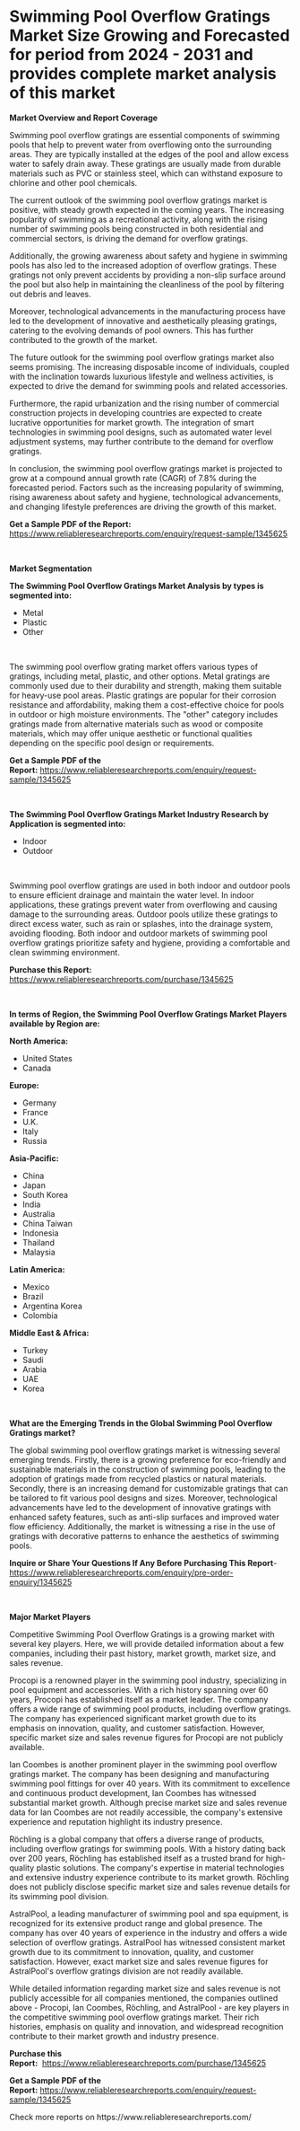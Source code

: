 <p><h1>Swimming Pool Overflow Gratings Market Size Growing and Forecasted for period from 2024 - 2031 and provides complete market analysis of this market</h1></p><p><strong>Market Overview and Report Coverage</strong></p>
<p><p>Swimming pool overflow gratings are essential components of swimming pools that help to prevent water from overflowing onto the surrounding areas. They are typically installed at the edges of the pool and allow excess water to safely drain away. These gratings are usually made from durable materials such as PVC or stainless steel, which can withstand exposure to chlorine and other pool chemicals.</p><p>The current outlook of the swimming pool overflow gratings market is positive, with steady growth expected in the coming years. The increasing popularity of swimming as a recreational activity, along with the rising number of swimming pools being constructed in both residential and commercial sectors, is driving the demand for overflow gratings.</p><p>Additionally, the growing awareness about safety and hygiene in swimming pools has also led to the increased adoption of overflow gratings. These gratings not only prevent accidents by providing a non-slip surface around the pool but also help in maintaining the cleanliness of the pool by filtering out debris and leaves.</p><p>Moreover, technological advancements in the manufacturing process have led to the development of innovative and aesthetically pleasing gratings, catering to the evolving demands of pool owners. This has further contributed to the growth of the market.</p><p>The future outlook for the swimming pool overflow gratings market also seems promising. The increasing disposable income of individuals, coupled with the inclination towards luxurious lifestyle and wellness activities, is expected to drive the demand for swimming pools and related accessories.</p><p>Furthermore, the rapid urbanization and the rising number of commercial construction projects in developing countries are expected to create lucrative opportunities for market growth. The integration of smart technologies in swimming pool designs, such as automated water level adjustment systems, may further contribute to the demand for overflow gratings.</p><p>In conclusion, the swimming pool overflow gratings market is projected to grow at a compound annual growth rate (CAGR) of 7.8% during the forecasted period. Factors such as the increasing popularity of swimming, rising awareness about safety and hygiene, technological advancements, and changing lifestyle preferences are driving the growth of this market.</p></p>
<p><strong>Get a Sample PDF of the Report:</strong> <a href="https://www.reliableresearchreports.com/enquiry/request-sample/1345625">https://www.reliableresearchreports.com/enquiry/request-sample/1345625</a></p>
<p>&nbsp;</p>
<p><strong>Market Segmentation</strong></p>
<p><strong>The Swimming Pool Overflow Gratings Market Analysis by types is segmented into:</strong></p>
<p><ul><li>Metal</li><li>Plastic</li><li>Other</li></ul></p>
<p>&nbsp;</p>
<p><p>The swimming pool overflow grating market offers various types of gratings, including metal, plastic, and other options. Metal gratings are commonly used due to their durability and strength, making them suitable for heavy-use pool areas. Plastic gratings are popular for their corrosion resistance and affordability, making them a cost-effective choice for pools in outdoor or high moisture environments. The "other" category includes gratings made from alternative materials such as wood or composite materials, which may offer unique aesthetic or functional qualities depending on the specific pool design or requirements.</p></p>
<p><strong>Get a Sample PDF of the Report:</strong>&nbsp;<a href="https://www.reliableresearchreports.com/enquiry/request-sample/1345625">https://www.reliableresearchreports.com/enquiry/request-sample/1345625</a></p>
<p>&nbsp;</p>
<p><strong>The Swimming Pool Overflow Gratings Market Industry Research by Application is segmented into:</strong></p>
<p><ul><li>Indoor</li><li>Outdoor</li></ul></p>
<p>&nbsp;</p>
<p><p>Swimming pool overflow gratings are used in both indoor and outdoor pools to ensure efficient drainage and maintain the water level. In indoor applications, these gratings prevent water from overflowing and causing damage to the surrounding areas. Outdoor pools utilize these gratings to direct excess water, such as rain or splashes, into the drainage system, avoiding flooding. Both indoor and outdoor markets of swimming pool overflow gratings prioritize safety and hygiene, providing a comfortable and clean swimming environment.</p></p>
<p><strong>Purchase this Report:</strong>&nbsp; <a href="https://www.reliableresearchreports.com/purchase/1345625">https://www.reliableresearchreports.com/purchase/1345625</a></p>
<p>&nbsp;</p>
<p><strong>In terms of Region, the Swimming Pool Overflow Gratings Market Players available by Region are:</strong></p>
<p>
    <p> <strong> North America: </strong>
        <ul>
            <li>United States</li>
            <li>Canada</li>
        </ul>
        </p> 
    <p> <strong> Europe: </strong>
        <ul>
            <li>Germany</li>
            <li>France</li>
            <li>U.K.</li>
            <li>Italy</li>
            <li>Russia</li>
        </ul>
        </p> 
    <p> <strong> Asia-Pacific: </strong>
        <ul>
            <li>China</li>
            <li>Japan</li>
            <li>South Korea</li>
            <li>India</li>
            <li>Australia</li>
            <li>China Taiwan</li>
            <li>Indonesia</li>
            <li>Thailand</li>
            <li>Malaysia</li>
        </ul>
        </p> 
    <p> <strong> Latin America: </strong>
        <ul>
            <li>Mexico</li>
            <li>Brazil</li>
            <li>Argentina Korea</li>
            <li>Colombia</li>
        </ul>
        </p> 
    <p> <strong> Middle East & Africa: </strong>
        <ul>
            <li>Turkey</li>
            <li>Saudi</li>
            <li>Arabia</li>
            <li>UAE</li>
            <li>Korea</li>
        </ul>
    </p>
    </p>
<p>&nbsp;</p>
<p><strong>What are the Emerging Trends in the Global Swimming Pool Overflow Gratings market?</strong></p>
<p><p>The global swimming pool overflow gratings market is witnessing several emerging trends. Firstly, there is a growing preference for eco-friendly and sustainable materials in the construction of swimming pools, leading to the adoption of gratings made from recycled plastics or natural materials. Secondly, there is an increasing demand for customizable gratings that can be tailored to fit various pool designs and sizes. Moreover, technological advancements have led to the development of innovative gratings with enhanced safety features, such as anti-slip surfaces and improved water flow efficiency. Additionally, the market is witnessing a rise in the use of gratings with decorative patterns to enhance the aesthetics of swimming pools.</p></p>
<p><strong>Inquire or Share Your Questions If Any Before Purchasing This Report</strong>- <a href="https://www.reliableresearchreports.com/enquiry/pre-order-enquiry/1345625">https://www.reliableresearchreports.com/enquiry/pre-order-enquiry/1345625</a></p>
<p>&nbsp;</p>
<p><strong>Major Market Players</strong></p>
<p><p>Competitive Swimming Pool Overflow Gratings is a growing market with several key players. Here, we will provide detailed information about a few companies, including their past history, market growth, market size, and sales revenue.</p><p>Procopi is a renowned player in the swimming pool industry, specializing in pool equipment and accessories. With a rich history spanning over 60 years, Procopi has established itself as a market leader. The company offers a wide range of swimming pool products, including overflow gratings. The company has experienced significant market growth due to its emphasis on innovation, quality, and customer satisfaction. However, specific market size and sales revenue figures for Procopi are not publicly available.</p><p>Ian Coombes is another prominent player in the swimming pool overflow gratings market. The company has been designing and manufacturing swimming pool fittings for over 40 years. With its commitment to excellence and continuous product development, Ian Coombes has witnessed substantial market growth. Although precise market size and sales revenue data for Ian Coombes are not readily accessible, the company's extensive experience and reputation highlight its industry presence.</p><p>Röchling is a global company that offers a diverse range of products, including overflow gratings for swimming pools. With a history dating back over 200 years, Röchling has established itself as a trusted brand for high-quality plastic solutions. The company's expertise in material technologies and extensive industry experience contribute to its market growth. Röchling does not publicly disclose specific market size and sales revenue details for its swimming pool division.</p><p>AstralPool, a leading manufacturer of swimming pool and spa equipment, is recognized for its extensive product range and global presence. The company has over 40 years of experience in the industry and offers a wide selection of overflow gratings. AstralPool has witnessed consistent market growth due to its commitment to innovation, quality, and customer satisfaction. However, exact market size and sales revenue figures for AstralPool's overflow gratings division are not readily available.</p><p>While detailed information regarding market size and sales revenue is not publicly accessible for all companies mentioned, the companies outlined above - Procopi, Ian Coombes, Röchling, and AstralPool - are key players in the competitive swimming pool overflow gratings market. Their rich histories, emphasis on quality and innovation, and widespread recognition contribute to their market growth and industry presence.</p></p>
<p><strong>Purchase this Report:</strong>&nbsp;&nbsp;<a href="https://www.reliableresearchreports.com/purchase/1345625">https://www.reliableresearchreports.com/purchase/1345625</a></p>
<p></p>
<p><strong>Get a Sample PDF of the Report:</strong>&nbsp;<a href="https://www.reliableresearchreports.com/enquiry/request-sample/1345625">https://www.reliableresearchreports.com/enquiry/request-sample/1345625</a></p>
<p>Check more reports on https://www.reliableresearchreports.com/</p>